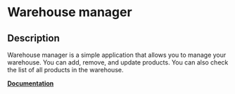 # Warehouse manager

## Description

Warehouse manager is a simple application that allows you to manage your warehouse. You can add, remove, and update products. You can also check the list of all products in the warehouse.

[**Documentation**](https://docs.google.com/document/d/14cRNQrq5gQahnE-VeUbj6cFNLvdVpOg0qLAosFCpFhI/edit?usp=sharing)
